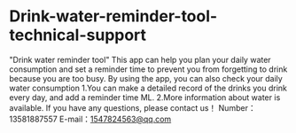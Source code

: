# Drink-water-reminder-tool-technical-support
"Drink water reminder tool"  This app can help you plan your daily water consumption and set a reminder time to prevent you from forgetting to drink because you are too busy. By using the app, you can also check your daily water consumption
1.You can make a detailed record of the drinks you drink every day, and add a reminder time ML.
2.More information about water is available.
If you have any questions, please contact us！
Number：13581887557 E-mail：1547824563@qq.com
